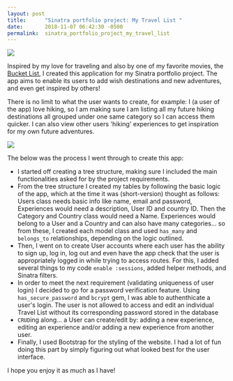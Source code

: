 ```yaml
---
layout: post
title:      "Sinatra portfolio project: My Travel List "
date:       2018-11-07 06:42:30 -0500
permalink:  sinatra_portfolio_project_my_travel_list
---
```


![](http://www.tripcrazed.com/wp-content/uploads/2015/10/TravellingTips_TOPBANNER.jpg)

Inspired by my love for traveling and also by one of my favorite movies, the [Bucket List](https://www.youtube.com/watch?v=vc3mkG21ob4), I created this application for my Sinatra portfolio project. The app aims to enable its users to add wish destinations and new adventures, and even get inspired by others!

There is no limit to what the user wants to create, for example: I (a user of the app) love hiking, so I am making sure I am listing all my future hiking destinations all grouped under one same category so I can access them quicker. I can also view other users 'hiking' experiences to get inspiration for my own future adventures. 

![](https://static1.squarespace.com/static/58352289197aeac1e8c8ce6d/t/59fde6bcf9619a4291805ef7/1509811905873/hiking-gear-checklist?format=1000w)

The below was the process I went through to create this app: 

* I started off creating a tree structure, making sure I included the main functionalities asked for by the project requirements. 
* From the tree structure I created my tables by following the basic logic of the app, which at the time it was (short-version) thought as follows: Users class needs basic info like name, email and password, Experiences would need a description, User ID and country ID. Then the Category and Country class would need a Name. Experiences would belong to a User and a Country and can also have many categories... so from these, I created each model class and used `has_many` and `belongs_to` relationships, depending on the logic outlined. 
* Then, I went on to create User accounts where each user has the ability to sign up, log in, log out and even have the app check that the user is appropriately logged in while trying to access routes. For this, I added several things to my code `enable :sessions`,  added helper methods, and Sinatra filters. 
* In order to meet the next requirement (validating uniqueness of user login) I decided to go for a password verification feature. Using `has_secure_password` and `bcrypt` gem, I was able to authenthicate a user's login. The user is not allowed to access and edit an individual Travel List without its corresponding password stored in the database
* `CRUD`ing along... a User can create/edit by: adding a new experience, editing an experience and/or adding a new experience from another user. 
* Finally, I used Bootstrap for the styling of the website. I had a lot of fun doing this part by simply figuring out what looked best for the user interface. 

I hope you enjoy it as much as I have! 



